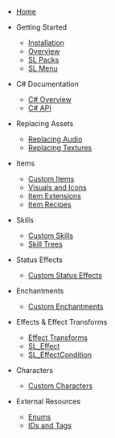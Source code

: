 - [Home](/)

- Getting Started

  - [Installation](GettingStarted/Installation.md)
  - [Overview](GettingStarted/Overview.md)
  - [SL Packs](GettingStarted/SLPacks.md)
  - [SL Menu](GettingStarted/SLMenu.md)

- C# Documentation

  - [C# Overview](GettingStarted/CSharpGuide.md)
  - [C# API](_docfx/index.html)
  
- Replacing Assets

  - [Replacing Audio](Replacing/Audio.md)
  - [Replacing Textures](Replacing/Textures.md)
  
- Items
  
  - [Custom Items](Custom/Items.md)  
  - [Visuals and Icons](Custom/ItemVisuals.md)
  - [Item Extensions](Custom/ItemExtensions.md)
  - [Item Recipes](Custom/ItemRecipes.md)
  
- Skills

  - [Custom Skills](Custom/Skills.md)
  - [Skill Trees](Custom/SkillTrees.md)
  
- Status Effects

  - [Custom Status Effects](Custom/StatusEffects.md)
  
- Enchantments

  - [Custom Enchantments](Custom/Enchantments.md)
  
- Effects & Effect Transforms

  - [Effect Transforms](Effects/EffectTransforms.md)
  - [SL_Effect](Effects/SL_Effect.md)
  - [SL_EffectCondition](Effects/SL_EffectCondition.md)
  
- Characters

  - [Custom Characters](Custom/Characters.md)
  
- External Resources

  - [Enums](https://github.com/sinaioutlander/Outward-SideLoader/tree/master/Resources/Types/enums)
  - [IDs and Tags](https://docs.google.com/spreadsheets/d/1btxPTmgeRqjhqC5dwpPXWd49-_tX_OVLN1Uvwv525K4/edit#gid=1701861708)
